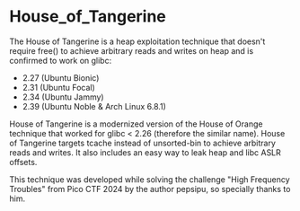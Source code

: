 # House_of_Tangerine
The House of Tangerine is a heap exploitation technique that doesn't require free() to achieve arbitrary reads and writes on heap and is confirmed to work on glibc:

* 2.27 (Ubuntu Bionic)
* 2.31 (Ubuntu Focal)
* 2.34 (Ubuntu Jammy)
* 2.39 (Ubuntu Noble & Arch Linux 6.8.1)

House of Tangerine is a modernized version of the House of Orange technique that worked for glibc < 2.26 (therefore the similar name). House of Tangerine targets tcache instead of unsorted-bin to achieve arbitrary reads and writes. It also includes an easy way to leak heap and libc ASLR offsets.

This technique was developed while solving the challenge "High Frequency Troubles" from Pico CTF 2024 by the author pepsipu, so specially thanks to him.
